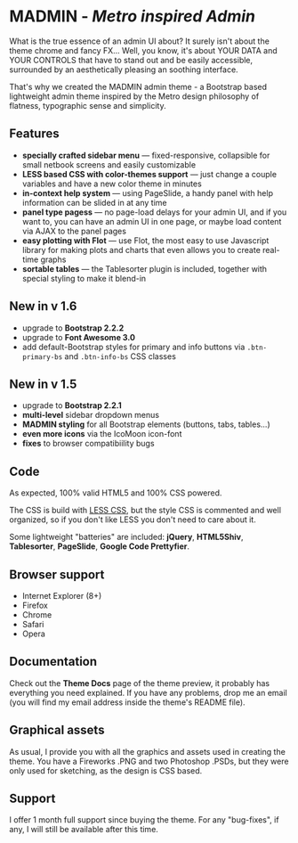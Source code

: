 # MADMIN - *Metro inspired Admin*

What is the true essence of an admin UI about? It surely isn't about the theme chrome and fancy FX... Well, you know, it's about YOUR DATA and YOUR CONTROLS that have to stand out and be easily accessible, surrounded by an aesthetically pleasing an soothing interface.

That's why we created the MADMIN admin theme - a Bootstrap based lightweight admin theme inspired by the Metro design philosophy of flatness, typographic sense and simplicity.

## Features

* **specially crafted sidebar menu** &mdash; fixed-responsive, collapsible for small netbook screens and easily customizable
* **LESS based CSS with color-themes support** &mdash; just change a couple variables and have a new color theme in minutes
* **in-context help system** &mdash; using PageSlide, a handy panel with help information can be slided in at any time
* **panel type pagess** &mdash; no page-load delays for your admin UI, and if you want to, you can have an admin UI in one page, or maybe load content via AJAX to the panel pages
* **easy plotting with Flot** &mdash; use Flot, the most easy to use Javascript library for making plots and charts that even allows you to create real-time graphs
* **sortable tables** &mdash; the Tablesorter plugin is included, together with special styling to make it blend-in

## New in v 1.6

* upgrade to **Bootstrap 2.2.2**
* upgrade to **Font Awesome 3.0**
* add default-Bootstrap styles for primary and info buttons via `.btn-primary-bs` and `.btn-info-bs` CSS classes

## New in v 1.5

* upgrade to **Bootstrap 2.2.1**
* **multi-level** sidebar dropdown menus
* **MADMIN styling** for all Bootstrap elements (buttons, tabs, tables...)
* **even more icons** via the IcoMoon icon-font
* **fixes** to browser compatibiility bugs

## Code

As expected, 100% valid HTML5 and 100% CSS powered.

The CSS is build with [LESS CSS](http://lesscss.org/), but the style CSS is
commented and well organized, so if you don't like LESS you don't need to care
about it.

Some lightweight "batteries" are included: **jQuery**, **HTML5Shiv**,
**Tablesorter**, **PageSlide**, **Google Code Prettyfier**.

## Browser support

* Internet Explorer (8+)
* Firefox
* Chrome
* Safari
* Opera

## Documentation

Check out the **Theme Docs** page of the theme preview, it probably has everything you need explained. If you have any problems, drop me an email (you will find my email address inside the theme's README file).

## Graphical assets

As usual, I provide you with all the graphics and assets used in creating the theme.
You have a Fireworks .PNG and two Photoshop .PSDs, but they were only used for sketching, as the design is CSS based.

## Support

I offer 1 month full support since buying the theme. For any "bug-fixes", if any, I will still be available after this time.
